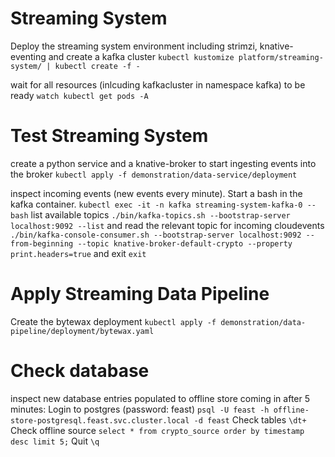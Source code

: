 # Streaming System

Deploy the streaming system environment including strimzi, knative-eventing and create a kafka cluster
`kubectl kustomize platform/streaming-system/ | kubectl create -f -`

wait for all resources (inlcuding kafkacluster in namespace kafka) to be ready
`watch kubectl get pods -A`

# Test Streaming System
create a python service and a knative-broker to start ingesting events into the broker
`kubectl apply -f demonstration/data-service/deployment`

inspect incoming events (new events every minute). Start a bash in the kafka container.
`kubectl exec -it -n kafka streaming-system-kafka-0 -- bash`
list available topics
`./bin/kafka-topics.sh --bootstrap-server localhost:9092 --list`
and read the relevant topic for incoming cloudevents
`./bin/kafka-console-consumer.sh --bootstrap-server localhost:9092 --from-beginning --topic knative-broker-default-crypto --property print.headers=true`
and exit
`exit`

# Apply Streaming Data Pipeline

Create the bytewax deployment
`kubectl apply -f demonstration/data-pipeline/deployment/bytewax.yaml`



# Check database
inspect new database entries populated to offline store coming in after 5 minutes:
Login to postgres (password: feast)
`psql -U feast -h offline-store-postgresql.feast.svc.cluster.local -d feast`
Check tables
`\dt+`
Check offline source
`select * from crypto_source order by timestamp desc limit 5;`
Quit
`\q`